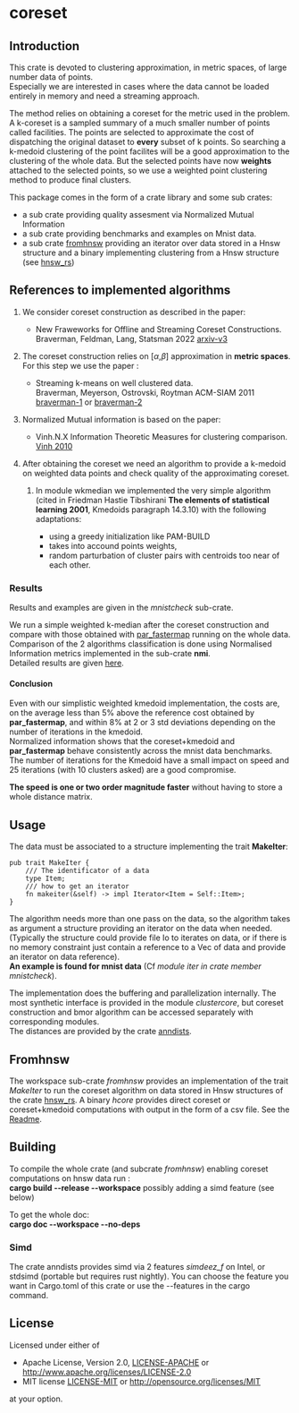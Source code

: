 # coreset

## Introduction 
This crate is devoted to clustering approximation, in metric spaces, of large number data of points.  
Especially we are interested in cases where the data cannot be loaded entirely in memory and need a streaming approach.

The method relies on obtaining a coreset for the metric used in the problem.  
A k-coreset is a sampled summary of a much smaller number of points called facilities. The points are selected to approximate the cost of dispatching the original dataset to **every** subset of k points.  So searching a k-medoid clustering of the point facilites will be a good approximation 
to the clustering of the whole data.
But the selected points have now **weights** attached to the selected points, so we use a weighted point clustering method to produce final clusters.

This package comes in the form of a crate library and some sub crates:  
- a sub crate providing quality assesment via Normalized Mutual Information  
- a sub crate providing benchmarks and examples on Mnist data.
- a sub crate [fromhnsw](#fromhnsw)  providing an iterator over data stored in a Hnsw structure and a binary implementing clustering from a Hnsw structure (see [hnsw_rs](https://crates.io/crates/hnsw_rs))


## References to implemented algorithms

1. We consider coreset construction as described in the paper:  
    -  New Fraweworks for Offline and Streaming Coreset Constructions.   
           Braverman, Feldman, Lang, Statsman 2022
           [arxiv-v3](https://arxiv.org/abs/1612.00889)



2. The coreset construction relies on  [$\alpha$,$\beta$] approximation in **metric spaces**.  For this step we use the paper :
    - Streaming k-means on well clustered data.  
                Braverman, Meyerson, Ostrovski, Roytman ACM-SIAM 2011 
                [braverman-1](https://web.cs.ucla.edu/~rafail/PUBLIC/116.pdf) or [braverman-2](https://dl.acm.org/doi/10.5555/2133036.2133039)

3. Normalized Mutual information is based on the paper:  
    - Vinh.N.X Information Theoretic Measures for clustering comparison. [Vinh 2010](https://jmlr.csail.mit.edu/papers/volume11/vinh10a/vinh10a.pdf)

4. After obtaining the coreset we need an algorithm to provide a k-medoid on weighted data points and check quality of the approximating coreset.
   1. In module wkmedian we implemented the very simple algorithm (cited in Friedman Hastie Tibshirani **The elements of statistical learning 2001**, Kmedoids paragraph 14.3.10) with the following adaptations:

       - using a greedy initialization like PAM-BUILD
       - takes into accound points weights,
       - random parturbation of cluster pairs with centroids too near of each other.


### Results

Results and examples are given in the *mnistcheck* sub-crate.

We run a simple weighted k-median after the coreset construction and compare with those obtained with [par_fastermap](https://docs.rs/kmedoids/0.5.0/kmedoids/fn.par_fasterpam.html) running on the whole data.
Comparison of the 2 algorithms classification is done using Normalised Information metrics
implemented in the sub-crate **nmi**.  
Detailed results are given [here](./Results.md).

#### Conclusion
Even with our simplistic weighted kmedoid implementation, the costs are, on the average less than 5% above the reference cost obtained by **par_fastermap**, and  within 8% at 2 or 3 std deviations depending on the number of iterations in the kmedoid.  
Normalized information shows that the coreset+kmedoid and **par_fastermap** behave consistently across the mnist data benchmarks.  
The number of iterations for the Kmedoid have a small impact on speed and 25 iterations (with 10 clusters asked) are a good compromise.  

**The speed is one or two  order magnitude faster** without having to store a whole distance matrix.


## Usage 

The data must be associated to a structure implementing the trait **MakeIter**:  

```
pub trait MakeIter {
    /// The identificator of a data
    type Item;
    /// how to get an iterator
    fn makeiter(&self) -> impl Iterator<Item = Self::Item>;
}
```

The algorithm needs more than one pass on the data, so the algorithm takes as argument a structure  providing
an iterator on the data when needed. (Typically the structure could provide file Io to iterates on data, or if there is no memory constraint just contain a reference to a Vec of data and provide an iterator on data reference).  
**An example is found for mnist data** (Cf *module iter in crate member mnistcheck*).  

The implementation does the buffering and parallelization internally.
The most synthetic interface is provided in the module *clustercore*, but coreset construction and bmor algorithm can be accessed separately with
corresponding modules.  
The distances are provided by the crate [anndists](https://crates.io/crates/anndists).

## Fromhnsw

The workspace sub-crate *fromhnsw* provides an implementation of the trait *MakeIter* to run the coreset algorithm on data stored in Hnsw structures of the crate [hnsw_rs](https://crates.io/crates/hnsw_rs). A binary *hcore* provides direct coreset or coreset+kmedoid computations with output in the form of a csv file. See the [Readme](./fromhnsw/README.md).

## Building

To compile the whole crate (and subcrate *fromhnsw*) enabling coreset computations on hnsw data run :  
**cargo build --release --workspace**  possibly adding a simd feature (see below)

To get the whole doc:  
**cargo doc --workspace --no-deps**

### Simd 

The crate anndists provides simd via 2 features *simdeez_f* on Intel, or stdsimd (portable but requires rust nightly). You can choose the feature you want in Cargo.toml of this crate or use the --features in the cargo command.

## License

Licensed under either of

* Apache License, Version 2.0, [LICENSE-APACHE](LICENSE-APACHE) or <http://www.apache.org/licenses/LICENSE-2.0>
* MIT license [LICENSE-MIT](LICENSE-MIT) or <http://opensource.org/licenses/MIT>

at your option.